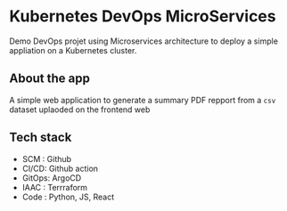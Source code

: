 # Kubernetes DevOps MicroServices

Demo DevOps projet using Microservices architecture to deploy a simple appliation on a Kubernetes cluster.

## About the app

A simple web application to generate a summary PDF repport from a `csv` dataset uplaoded on the frontend web

## Tech stack 

* SCM : Github
* CI/CD: Github action
* GitOps: ArgoCD
* IAAC : Terrraform
* Code : Python, JS, React
